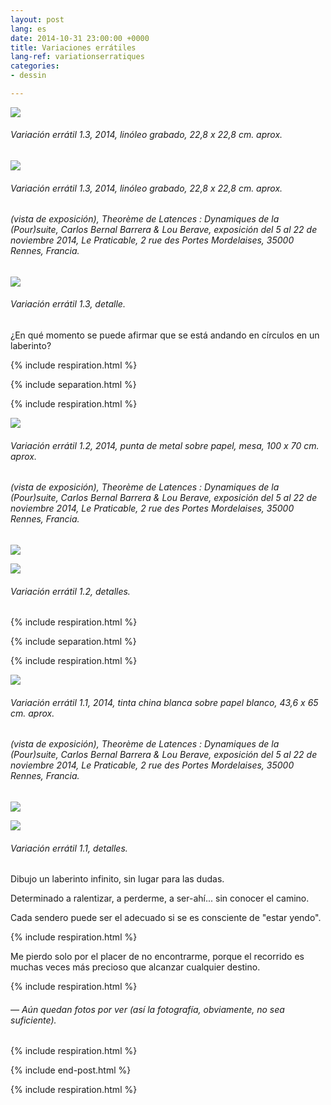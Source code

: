 ```yaml
---
layout: post
lang: es
date: 2014-10-31 23:00:00 +0000
title: Variaciones errátiles
lang-ref: variationserratiques
categories:
- dessin

---
```

![](/mepierdoparaver/imgs/variacion-erratil-1-3-1-up.jpg)

###### _Variación errátil 1.3_, 2014, linóleo grabado, 22,8 x 22,8 cm. aprox.

![](/mepierdoparaver/imgs/variacion-erratil-1-3-2-up.jpg)

###### _Variación errátil 1.3_, 2014, linóleo grabado, 22,8 x 22,8 cm. aprox.

###### (vista de exposición), _Theorème de Latences : Dynamiques de la (Pour)suite_, Carlos Bernal Barrera & Lou Berave, exposición del 5 al 22 de noviembre 2014, Le Praticable, 2 rue des Portes Mordelaises, 35000 Rennes, Francia.

![](/mepierdoparaver/imgs/variacion-erratil-1-3-7-up.jpg)

###### _Variación errátil 1.3_, detalle.

¿En qué momento se puede afirmar que se está andando en círculos en un laberinto?

{% include respiration.html %}

{% include separation.html %}

{% include respiration.html %}

![](/mepierdoparaver/imgs/variacion-erratil-1-2-1-up.jpg)

###### _Variación errátil 1.2_, 2014, punta de metal sobre papel, mesa, 100 x 70 cm. aprox.

###### (vista de exposición), _Theorème de Latences : Dynamiques de la (Pour)suite_, Carlos Bernal Barrera & Lou Berave, exposición del 5 al 22 de noviembre 2014, Le Praticable, 2 rue des Portes Mordelaises, 35000 Rennes, Francia.

![](/mepierdoparaver/imgs/variacion-erratil-1-2-7-up.jpg)

![](/mepierdoparaver/imgs/variacion-erratil-1-2-9-up.jpg)

###### _Variación errátil 1.2_, detalles.

{% include respiration.html %}

{% include separation.html %}

{% include respiration.html %}

![](/mepierdoparaver/imgs/variacion-erratil-1-1-2-up.jpg)

###### _Variación errátil 1.1_, 2014, tinta china blanca sobre papel blanco, 43,6 x 65 cm. aprox.

###### (vista de exposición), _Theorème de Latences : Dynamiques de la (Pour)suite_, Carlos Bernal Barrera & Lou Berave, exposición del 5 al 22 de noviembre 2014, Le Praticable, 2 rue des Portes Mordelaises, 35000 Rennes, Francia.

![](/mepierdoparaver/imgs/variacion-erratil-1-1-6-up.jpg)

![](/mepierdoparaver/imgs/variacion-erratil-1-1-9-up.jpg)

###### _Variación errátil 1.1_, detalles.

Dibujo un laberinto infinito, sin lugar para las dudas.

Determinado a ralentizar, a perderme, a ser-ahí... sin conocer el camino.

Cada sendero puede ser el adecuado si se es consciente de "estar yendo".

{% include respiration.html %}

Me pierdo solo por el placer de no encontrarme, porque el recorrido es muchas veces más precioso que alcanzar cualquier destino.

{% include respiration.html %}

###### — _Aún quedan fotos por ver (así la fotografía, obviamente, no sea suficiente)._

{% include respiration.html %}

{% include end-post.html %}

{% include respiration.html %}